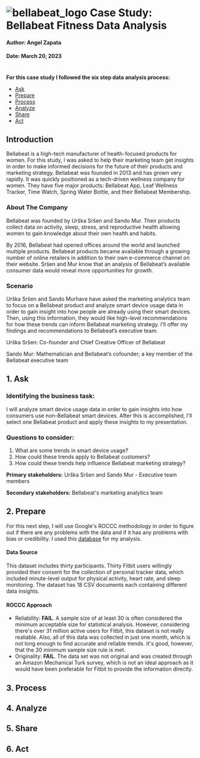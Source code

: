 # ![bellabeat_logo](https://user-images.githubusercontent.com/126125206/226458896-65662259-b843-4722-92a4-f15bf8ffbbc6.png) Case Study: Bellabeat Fitness Data Analysis 
#### Author: Angel Zapata 
#### Date: March 20, 2023
#
**For this case study I followed the six step data analysis process:**
* [Ask](#1-ask)
* [Prepare](#2-prepare) 
* [Process](#3-process)
* [Analyze](#4-analyze)
* [Share](#5-share)
* [Act](#6-act)

## Introduction
Bellabeat is a high-tech manufacturer of health-focused products for women. For this study, I was asked to help their marketing team get insights in order to make informed decisions for the future of their products and marketing strategy. Bellabeat was founded in 2013 and has grown very rapidly. It was quickly positioned as a tech-driven wellness company for women. They have five major products: Bellabeat App, Leaf Wellness Tracker, Time Watch, Spring Water Bottle, and their Bellabeat Membership. 
### About The Company
Bellabeat was founded by Urška Sršen and Sando Mur. Their products collect data on activity, sleep, stress, and reproductive health allowing women to gain knowledge about their own health and habits.  

By 2016, Bellabeat had opened offices around the world and launched multiple products. Bellabeat products became available through a growing number of online retailers in addition to their own e-commerce channel on their website. Sršen and Mur know that an analysis of Bellabeat’s available consumer data would reveal more opportunities for growth. 

### Scenario
Urška Sršen and Sando Murhave have asked the marketing analytics team to focus on a Bellabeat product and analyze smart device usage data in order to gain insight into how people are already using their smart devices. Then, using this information, they would like high-level recommendations for how these trends can inform Bellabeat marketing strategy. I’ll offer my findings and recommendations to Bellabeat’s executive team.  

Urška Sršen: Co-founder and Chief Creative Officer of Bellabeat  

Sando Mur: Mathematician and Bellabeat’s cofounder; a key member of the Bellabeat executive team

## 1. Ask
### Identifying the business task:

I will analyze smart device usage data in order to gain insights into how consumers use non-Bellabeat smart devices. After this is accomplished, I'll select one Bellabeat product and apply these insights to my presentation.

### Questions to consider:
1. What are some trends in smart device usage?
2. How could these trends apply to Bellabeat customers?
3. How could these trends help influence Bellabeat marketing strategy?

**Primary stakeholders:** Urška Sršen and Sando Mur - Executive team members

**Secondary stakeholders:** Bellabeat's marketing analytics team


## 2. Prepare
For this next step, I will use Google's ROCCC methodology in order to figure out if there are any problems with the data and if it has any problems with bias or credibility. I used this [database](https://www.kaggle.com/arashnic/fitbit) for my analysis. 

#### Data Source
This dataset includes thirty participants. Thirty Fitbit users willingly provided their consent for the collection of personal tracker data, which included minute-level output for physical activity, heart rate, and sleep monitoring. The dataset has 18 CSV documents each containing different data insights. 

#### ROCCC Approach
* Reliability: **FAIL**. A sample size of at least 30 is often considered the minimum acceptable size for statistical analysis. However, considering there's over 31 million active users for Fitbit, this dataset is not really realiable. Also, all of this data was collected in just one month, which is not long enough to find accurate and reliable trends. It's good, however, that the 30 minimum sample size rule is met.
* Originality: **FAIL**. The data set was not original and was created through an Amazon Mechanical Turk survey, which is not an ideal approach as it would have been preferable for Fitbit to provide the information directly.

## 3. Process


## 4. Analyze


## 5. Share


## 6. Act


